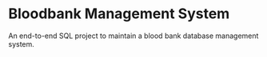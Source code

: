 # Bloodbank Management System
An end-to-end SQL project to maintain a blood bank database management system.
